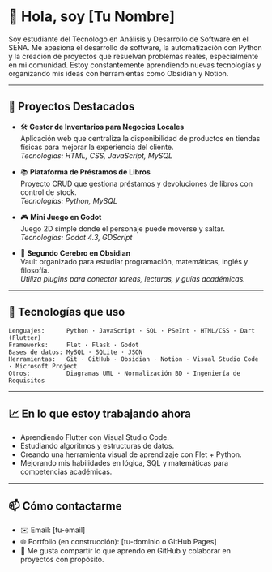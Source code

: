 # 👋 Hola, soy [Tu Nombre]  

Soy estudiante del Tecnólogo en Análisis y Desarrollo de Software en el SENA. Me apasiona el desarrollo de software, la automatización con Python y la creación de proyectos que resuelvan problemas reales, especialmente en mi comunidad. Estoy constantemente aprendiendo nuevas tecnologías y organizando mis ideas con herramientas como Obsidian y Notion.

---

## 🚀 Proyectos Destacados

- 🛠️ **Gestor de Inventarios para Negocios Locales**  
  Aplicación web que centraliza la disponibilidad de productos en tiendas físicas para mejorar la experiencia del cliente.  
  _Tecnologías: HTML, CSS, JavaScript, MySQL_

- 📚 **Plataforma de Préstamos de Libros**  
  Proyecto CRUD que gestiona préstamos y devoluciones de libros con control de stock.  
  _Tecnologías: Python, MySQL_

- 🎮 **Mini Juego en Godot**  
  Juego 2D simple donde el personaje puede moverse y saltar.  
  _Tecnologías: Godot 4.3, GDScript_

- 🧠 **Segundo Cerebro en Obsidian**  
  Vault organizado para estudiar programación, matemáticas, inglés y filosofía.  
  _Utiliza plugins para conectar tareas, lecturas, y guías académicas._

---

## 🧰 Tecnologías que uso

```text
Lenguajes:      Python · JavaScript · SQL · PSeInt · HTML/CSS · Dart (Flutter)
Frameworks:     Flet · Flask · Godot
Bases de datos: MySQL · SQLite · JSON
Herramientas:   Git · GitHub · Obsidian · Notion · Visual Studio Code · Microsoft Project
Otros:          Diagramas UML · Normalización BD · Ingeniería de Requisitos
```

---

## 📈 En lo que estoy trabajando ahora

- Aprendiendo Flutter con Visual Studio Code.
- Estudiando algoritmos y estructuras de datos.
- Creando una herramienta visual de aprendizaje con Flet + Python.
- Mejorando mis habilidades en lógica, SQL y matemáticas para competencias académicas.

---

## 📫 Cómo contactarme

- ✉️ Email: [tu-email]  
- 🌐 Portfolio (en construcción): [tu-dominio o GitHub Pages]  
- 💬 Me gusta compartir lo que aprendo en GitHub y colaborar en proyectos con propósito.
